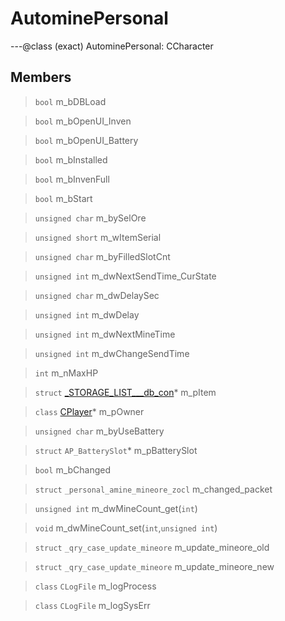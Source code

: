 # AutominePersonal

---@class (exact) AutominePersonal: CCharacter
 
## Members
 
> `bool` m_bDBLoad
 
> `bool` m_bOpenUI_Inven
 
> `bool` m_bOpenUI_Battery
 
> `bool` m_bInstalled
 
> `bool` m_bInvenFull
 
> `bool` m_bStart
 
> `unsigned char` m_bySelOre
 
> `unsigned short` m_wItemSerial
 
> `unsigned char` m_byFilledSlotCnt
 
> `unsigned int` m_dwNextSendTime_CurState
 
> `unsigned char` m_dwDelaySec
 
> `unsigned int` m_dwDelay
 
> `unsigned int` m_dwNextMineTime
 
> `unsigned int` m_dwChangeSendTime
 
> `int` m_nMaxHP
 
> `struct` [_STORAGE_LIST___db_con](lua/classes/_STORAGE_LIST___db_con.md)* m_pItem
 
> `class` [CPlayer](lua/classes/CPlayer.md)* m_pOwner
 
> `unsigned char` m_byUseBattery
 
> `struct` `AP_BatterySlot`* m_pBatterySlot
 
> `bool` m_bChanged
 
> `struct` `_personal_amine_mineore_zocl` m_changed_packet
 
> `unsigned int` m_dwMineCount_get(`int`)
 
> `void` m_dwMineCount_set(`int`,`unsigned int`)
 
> `struct` `_qry_case_update_mineore` m_update_mineore_old
 
> `struct` `_qry_case_update_mineore` m_update_mineore_new
 
> `class` `CLogFile` m_logProcess
 
> `class` `CLogFile` m_logSysErr
 

